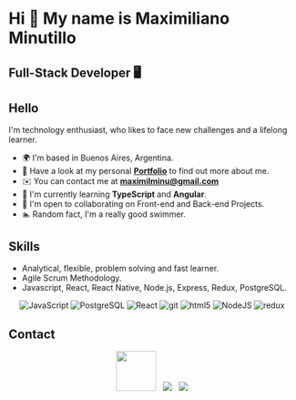 Hi 👋 My name is Maximiliano Minutillo
==============================
Full-Stack Developer 🖥️
--------------------------------------


## Hello

I'm technology enthusiast, who likes to face new challenges and a lifelong learner.
* 🌍 I'm based in Buenos Aires, Argentina.
* 🔭 Have a look at my personal [**Portfolio**](https://maximilminu-portfolio.vercel.app/) to find out more about me.
*  ✉️ You can contact me at [**maximilminu@gmail.com**](mailto:maximilminu@gmail.com )
* 🧠 I'm currently learning **TypeScript** and **Angular**.
* 🤝 I'm open to collaborating on Front-end and Back-end Projects.
* 🏊 Random fact, I'm a really good swimmer.


## Skills

* Analytical, flexible, problem solving and fast learner.
* Agile Scrum Methodology.
* Javascript, React, React Native, Node.js, Express, Redux, PostgreSQL. 

<p align="center">  
  <img alt="JavaScript" src="https://img.shields.io/badge/-JavaScript-F7DF1E?style=flat-square&logo=JavaScript&logoColor=white" />
  <img alt="PostgreSQL" src="https://img.shields.io/badge/-PostgreSQL-336791?style=flat-square&logo=PostgreSQL&logoColor=white" />
  <img alt="React" src="https://img.shields.io/badge/-React-45b8d8?style=flat-square&logo=react&logoColor=white" />
  <img alt="git" src="https://img.shields.io/badge/-Git-F05032?style=flat-square&logo=git&logoColor=white" />
  <img alt="html5" src="https://img.shields.io/badge/-HTML5-E34F26?style=flat-square&logo=html5&logoColor=white" />
  <img alt="NodeJS" src="https://img.shields.io/badge/-NodeJS-43853d?style=flat-square&logo=Node.js&logoColor=white" />
  <img alt="redux" src="https://img.shields.io/badge/-Redux-764ABC?style=flat-square&logo=redux&logoColor=white" />
</p>

## Contact
<p align="center">
  <a href="https://maximilminu-portfolio.vercel.app/"><img src="https://maximilminu-portfolio.vercel.app/static/media/logo-max.741a616a930bcae68b37.png" width="70"/></a>&nbsp;&nbsp;
  <a href="mailto:maximilminu@gmail.com"><img src="https://img.shields.io/badge/Gmail-D14836?style=for-the-badge&logo=gmail&logoColor=white&link=mailto:maximilminu@gmail.com"/></a>&nbsp;&nbsp;
  <a href="https://www.linkedin.com/in/maximiliano-minutillo/"><img src="https://img.shields.io/badge/LinkedIn-0077B5?style=for-the-badge&logo=linkedin&logoColor=white&link=https://www.linkedin.com/in/maximiliano-minutillo/"/></a>
</p>

